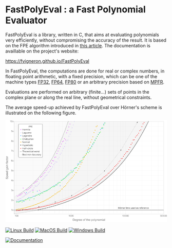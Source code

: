 # FastPolyEval : a Fast Polynomial Evaluator

FastPolyEval is a library, written in C, that aims at evaluating polynomials very efficiently, without compromising the accuracy of the result. It is based on the FPE algorithm introduced in [this article](https://hal.archives-ouvertes.fr/hal-03820369). The documentation is availlable on the project's website:

https://fvigneron.github.io/FastPolyEval

In FastPolyEval, the computations are done for real or complex numbers, in floating point arithmetic, with a fixed precision, which can be one of the machine types [FP32](https://en.wikipedia.org/wiki/Single-precision_floating-point_format),
[FP64](https://en.wikipedia.org/wiki/Double-precision_floating-point_format),
[FP80](https://en.wikipedia.org/wiki/Extended_precision)
or an arbitrary precision based on [MPFR](https://www.mpfr.org).

Evaluations are performed on arbitrary (finite...) sets of points in the complex plane or along the real line, without geometrical constraints.

The average speed-up achieved by FastPolyEval over Hörner's scheme is illustrated on the following figure.

<p align="center">
  <img src="documentation/images/HornerFPE.png" />
</p>


[![Linux Build](https://github.com/fvigneron/FastPolyEval/actions/workflows/build_Linux.yml/badge.svg)](https://github.com/fvigneron/FastPolyEval/actions/workflows/build_Linux.yml)
[![MacOS Build](https://github.com/fvigneron/FastPolyEval/actions/workflows/build_MacOS.yml/badge.svg)](https://github.com/fvigneron/FastPolyEval/actions/workflows/build_MacOS.yml)
[![Windows Build](https://github.com/fvigneron/FastPolyEval/actions/workflows/build_Windows.yml/badge.svg)](https://github.com/fvigneron/FastPolyEval/actions/workflows/build_Windows.yml)

[![Documentation](https://github.com/fvigneron/FastPolyEval/actions/workflows/documentation.yml/badge.svg)](https://github.com/fvigneron/FastPolyEval/actions/workflows/documentation.yml)

